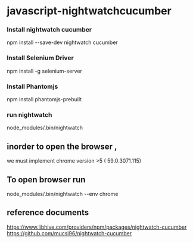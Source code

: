 # javascript-nightwatchcucumber
### Install nightwatch cucumber
npm install --save-dev nightwatch cucumber
### Install Selenium Driver
npm install -g selenium-server
### Install Phantomjs
npm install phantomjs-prebuilt
### run nightwatch
node_modules/.bin/nightwatch
## inorder to open the browser ,
we must implement chrome version >5 ( 59.0.3071.115)
## To open browser run
node_modules/.bin/nightwatch --env chrome
## reference documents
https://www.libhive.com/providers/npm/packages/nightwatch-cucumber
https://github.com/mucsi96/nightwatch-cucumber


